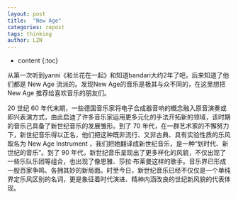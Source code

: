 ```yaml
---
layout: post
title:  "New Age"
categories: repost
tags: thinking
author: LZN
---
```


* content
{:toc}

从第一次听到yanni《和兰花在一起》和知道bandari大约2年了吧，后来知道了他们都是 New Age 流派的。发现New Age的音乐是极其与众不同的，在这里想把New Age 推荐给喜欢音乐的朋友们。

20 世纪 60 年代末期，一些德国音乐家将电子合成器音响的概念融入原音演奏或即兴表演方式，由此启迪了许多音乐家运用更多元化的手法开拓新的领域，该时期的音乐己具备了新世纪音乐的发展雏形。到了 70 年代，在一群艺术家的不懈努力下，新世纪音乐得以正名，他们把这种既非流行、又非古典、具有实验性质的乐风取名为 New Age Instrument ，我们把她翻译成新世纪音乐，是一种“划时代、新世纪的音乐”。到了 90 年代，新世纪音乐呈现出了更多样化的风貌，不仅出现了一些乐队乐团等组合，也出现了像恩雅、莎拉·布莱曼这样的歌手。音乐界已形成一股百家争鸣、各拥其妙的新局面。时至今日，新世纪音乐已经不仅仅是一个单纯界定乐风区别的名词，更是象征着时代演进、精神内涵改良的世纪新风貌的代表体现。
